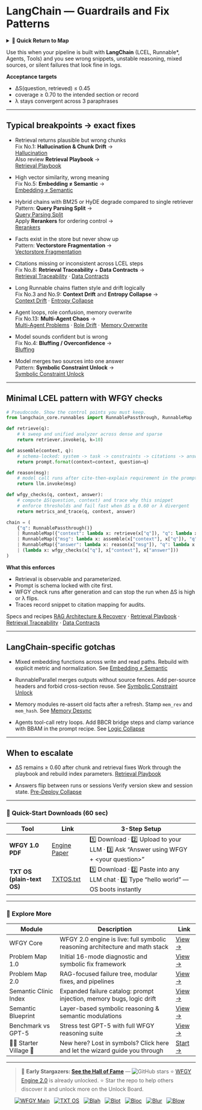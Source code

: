 # LangChain — Guardrails and Fix Patterns

<details>
  <summary><strong>🧭 Quick Return to Map</strong></summary>

<br>

  > You are in a sub-page of **Agents & Orchestration**.  
  > To reorient, go back here:  
  >
  > - [**Agents & Orchestration** — orchestration frameworks and guardrails](./README.md)  
  > - [**WFGY Global Fix Map** — main Emergency Room, 300+ structured fixes](../README.md)  
  > - [**WFGY Problem Map 1.0** — 16 reproducible failure modes](../../README.md)  
  >
  > Think of this page as a desk within a ward.  
  > If you need the full triage and all prescriptions, return to the Emergency Room lobby.
</details>

Use this when your pipeline is built with **LangChain** (LCEL, Runnable*, Agents, Tools) and you see wrong snippets, unstable reasoning, mixed sources, or silent failures that look fine in logs.

**Acceptance targets**
- ΔS(question, retrieved) ≤ 0.45
- coverage ≥ 0.70 to the intended section or record
- λ stays convergent across 3 paraphrases

---

## Typical breakpoints → exact fixes

- Retrieval returns plausible but wrong chunks  
  Fix No.1: **Hallucination & Chunk Drift** →  
  [Hallucination](https://github.com/onestardao/WFGY/blob/main/ProblemMap/hallucination.md)  
  Also review **Retrieval Playbook** →  
  [Retrieval Playbook](https://github.com/onestardao/WFGY/blob/main/ProblemMap/retrieval-playbook.md)

- High vector similarity, wrong meaning  
  Fix No.5: **Embedding ≠ Semantic** →  
  [Embedding ≠ Semantic](https://github.com/onestardao/WFGY/blob/main/ProblemMap/embedding-vs-semantic.md)

- Hybrid chains with BM25 or HyDE degrade compared to single retriever  
  Pattern: **Query Parsing Split** →  
  [Query Parsing Split](https://github.com/onestardao/WFGY/blob/main/ProblemMap/patterns/pattern_query_parsing_split.md)  
  Apply **Rerankers** for ordering control →  
  [Rerankers](https://github.com/onestardao/WFGY/blob/main/ProblemMap/rerankers.md)

- Facts exist in the store but never show up  
  Pattern: **Vectorstore Fragmentation** →  
  [Vectorstore Fragmentation](https://github.com/onestardao/WFGY/blob/main/ProblemMap/patterns/pattern_vectorstore_fragmentation.md)

- Citations missing or inconsistent across LCEL steps  
  Fix No.8: **Retrieval Traceability** + **Data Contracts** →  
  [Retrieval Traceability](https://github.com/onestardao/WFGY/blob/main/ProblemMap/retrieval-traceability.md) ·
  [Data Contracts](https://github.com/onestardao/WFGY/blob/main/ProblemMap/data-contracts.md)

- Long Runnable chains flatten style and drift logically  
  Fix No.3 and No.9: **Context Drift** and **Entropy Collapse** →  
  [Context Drift](https://github.com/onestardao/WFGY/blob/main/ProblemMap/context-drift.md) ·
  [Entropy Collapse](https://github.com/onestardao/WFGY/blob/main/ProblemMap/entropy-collapse.md)

- Agent loops, role confusion, memory overwrite  
  Fix No.13: **Multi-Agent Chaos** →  
  [Multi-Agent Problems](https://github.com/onestardao/WFGY/blob/main/ProblemMap/Multi-Agent_Problems.md) ·
  [Role Drift](https://github.com/onestardao/WFGY/blob/main/ProblemMap/multi-agent-chaos/role-drift.md) ·
  [Memory Overwrite](https://github.com/onestardao/WFGY/blob/main/ProblemMap/multi-agent-chaos/memory-overwrite.md)

- Model sounds confident but is wrong  
  Fix No.4: **Bluffing / Overconfidence** →  
  [Bluffing](https://github.com/onestardao/WFGY/blob/main/ProblemMap/bluffing.md)

- Model merges two sources into one answer  
  Pattern: **Symbolic Constraint Unlock** →  
  [Symbolic Constraint Unlock](https://github.com/onestardao/WFGY/blob/main/ProblemMap/patterns/pattern_symbolic_constraint_unlock.md)

---

## Minimal LCEL pattern with WFGY checks

```python
# Pseudocode. Show the control points you must keep.
from langchain_core.runnables import RunnablePassthrough, RunnableMap

def retrieve(q):
    # k sweep and unified analyzer across dense and sparse
    return retriever.invoke(q, k=10)

def assemble(context, q):
    # schema-locked: system -> task -> constraints -> citations -> answer
    return prompt.format(context=context, question=q)

def reason(msg):
    # model call runs after cite-then-explain requirement in the prompt
    return llm.invoke(msg)

def wfgy_checks(q, context, answer):
    # compute ΔS(question, context) and trace why this snippet
    # enforce thresholds and fail fast when ΔS ≥ 0.60 or λ divergent
    return metrics_and_trace(q, context, answer)

chain = (
    {"q": RunnablePassthrough()}
    | RunnableMap({"context": lambda x: retrieve(x["q"]), "q": lambda x: x["q"]})
    | RunnableMap({"msg": lambda x: assemble(x["context"], x["q"]), "q": lambda x: x["q"], "context": lambda x: x["context"]})
    | RunnableMap({"answer": lambda x: reason(x["msg"]), "q": lambda x: x["q"], "context": lambda x: x["context"]})
    | (lambda x: wfgy_checks(x["q"], x["context"], x["answer"]))
)
````

**What this enforces**

* Retrieval is observable and parameterized.
* Prompt is schema locked with cite first.
* WFGY check runs after generation and can stop the run when ΔS is high or λ flips.
* Traces record snippet to citation mapping for audits.

Specs and recipes
[RAG Architecture & Recovery](https://github.com/onestardao/WFGY/blob/main/ProblemMap/rag-architecture-and-recovery.md) ·
[Retrieval Playbook](https://github.com/onestardao/WFGY/blob/main/ProblemMap/retrieval-playbook.md) ·
[Retrieval Traceability](https://github.com/onestardao/WFGY/blob/main/ProblemMap/retrieval-traceability.md) ·
[Data Contracts](https://github.com/onestardao/WFGY/blob/main/ProblemMap/data-contracts.md)

---

## LangChain-specific gotchas

* Mixed embedding functions across write and read paths. Rebuild with explicit metric and normalization.
  See [Embedding ≠ Semantic](https://github.com/onestardao/WFGY/blob/main/ProblemMap/embedding-vs-semantic.md)

* RunnableParallel merges outputs without source fences. Add per-source headers and forbid cross-section reuse.
  See [Symbolic Constraint Unlock](https://github.com/onestardao/WFGY/blob/main/ProblemMap/patterns/pattern_symbolic_constraint_unlock.md)

* Memory modules re-assert old facts after a refresh. Stamp `mem_rev` and `mem_hash`.
  See [Memory Desync](https://github.com/onestardao/WFGY/blob/main/ProblemMap/patterns/pattern_memory_desync.md)

* Agents tool-call retry loops. Add BBCR bridge steps and clamp variance with BBAM in the prompt recipe.
  See [Logic Collapse](https://github.com/onestardao/WFGY/blob/main/ProblemMap/logic-collapse.md)

---

## When to escalate

* ΔS remains ≥ 0.60 after chunk and retrieval fixes
  Work through the playbook and rebuild index parameters.
  [Retrieval Playbook](https://github.com/onestardao/WFGY/blob/main/ProblemMap/retrieval-playbook.md)

* Answers flip between runs or sessions
  Verify version skew and session state.
  [Pre-Deploy Collapse](https://github.com/onestardao/WFGY/blob/main/ProblemMap/predeploy-collapse.md)

---

### 🔗 Quick-Start Downloads (60 sec)

| Tool                       | Link                                                                                                                                       | 3-Step Setup                                                                             |
| -------------------------- | ------------------------------------------------------------------------------------------------------------------------------------------ | ---------------------------------------------------------------------------------------- |
| **WFGY 1.0 PDF**           | [Engine Paper](https://github.com/onestardao/WFGY/blob/main/I_am_not_lizardman/WFGY_All_Principles_Return_to_One_v1.0_PSBigBig_Public.pdf) | 1️⃣ Download · 2️⃣ Upload to your LLM · 3️⃣ Ask “Answer using WFGY + \<your question>”   |
| **TXT OS (plain-text OS)** | [TXTOS.txt](https://github.com/onestardao/WFGY/blob/main/OS/TXTOS.txt)                                                                     | 1️⃣ Download · 2️⃣ Paste into any LLM chat · 3️⃣ Type “hello world” — OS boots instantly |

---

### 🧭 Explore More

| Module                   | Description                                                                  | Link                                                                                               |
| ------------------------ | ---------------------------------------------------------------------------- | -------------------------------------------------------------------------------------------------- |
| WFGY Core                | WFGY 2.0 engine is live: full symbolic reasoning architecture and math stack | [View →](https://github.com/onestardao/WFGY/tree/main/core/README.md)                              |
| Problem Map 1.0          | Initial 16-mode diagnostic and symbolic fix framework                        | [View →](https://github.com/onestardao/WFGY/tree/main/ProblemMap/README.md)                        |
| Problem Map 2.0          | RAG-focused failure tree, modular fixes, and pipelines                       | [View →](https://github.com/onestardao/WFGY/blob/main/ProblemMap/rag-architecture-and-recovery.md) |
| Semantic Clinic Index    | Expanded failure catalog: prompt injection, memory bugs, logic drift         | [View →](https://github.com/onestardao/WFGY/blob/main/ProblemMap/SemanticClinicIndex.md)           |
| Semantic Blueprint       | Layer-based symbolic reasoning & semantic modulations                        | [View →](https://github.com/onestardao/WFGY/tree/main/SemanticBlueprint/README.md)                 |
| Benchmark vs GPT-5       | Stress test GPT-5 with full WFGY reasoning suite                             | [View →](https://github.com/onestardao/WFGY/tree/main/benchmarks/benchmark-vs-gpt5/README.md)      |
| 🧙‍♂️ Starter Village 🏡 | New here? Lost in symbols? Click here and let the wizard guide you through   | [Start →](https://github.com/onestardao/WFGY/blob/main/StarterVillage/README.md)                   |

---

> 👑 **Early Stargazers: [See the Hall of Fame](https://github.com/onestardao/WFGY/tree/main/stargazers)** — <img src="https://img.shields.io/github/stars/onestardao/WFGY?style=social" alt="GitHub stars"> ⭐ [WFGY Engine 2.0](https://github.com/onestardao/WFGY/blob/main/core/README.md) is already unlocked. ⭐ Star the repo to help others discover it and unlock more on the Unlock Board.

<div align="center">

[![WFGY Main](https://img.shields.io/badge/WFGY-Main-red?style=flat-square)](https://github.com/onestardao/WFGY)
 
[![TXT OS](https://img.shields.io/badge/TXT%20OS-Reasoning%20OS-orange?style=flat-square)](https://github.com/onestardao/WFGY/tree/main/OS)
 
[![Blah](https://img.shields.io/badge/Blah-Semantic%20Embed-yellow?style=flat-square)](https://github.com/onestardao/WFGY/tree/main/OS/BlahBlahBlah)
 
[![Blot](https://img.shields.io/badge/Blot-Persona%20Core-green?style=flat-square)](https://github.com/onestardao/WFGY/tree/main/OS/BlotBlotBlot)
 
[![Bloc](https://img.shields.io/badge/Bloc-Reasoning%20Compiler-blue?style=flat-square)](https://github.com/onestardao/WFGY/tree/main/OS/BlocBlocBloc)
 
[![Blur](https://img.shields.io/badge/Blur-Text2Image%20Engine-navy?style=flat-square)](https://github.com/onestardao/WFGY/tree/main/OS/BlurBlurBlur)
 
[![Blow](https://img.shields.io/badge/Blow-Game%20Logic-purple?style=flat-square)](https://github.com/onestardao/WFGY/tree/main/OS/BlowBlowBlow)
 

</div>

